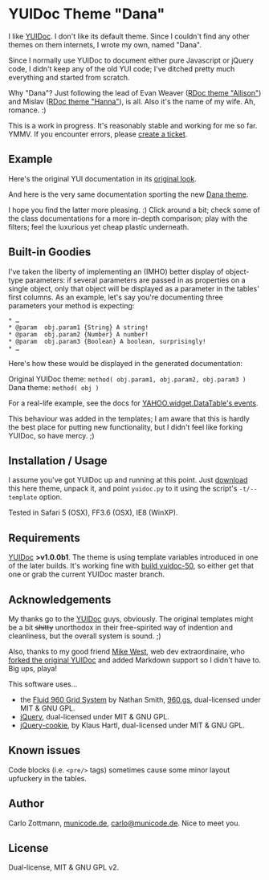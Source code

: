# YUIDoc Theme "Dana"

I like [YUIDoc](http://developer.yahoo.com/yui/yuidoc/).  I don't like its
default theme.  Since I couldn't find any other themes on them internets, I
wrote my own, named "Dana".

Since I normally use YUIDoc to document either pure Javascript or jQuery code,
I didn't keep any of the old YUI code; I've ditched pretty much everything and
started from scratch.

Why "Dana"?  Just following the lead of Evan Weaver ([RDoc theme
"Allison"](http://github.com/fauna/allison)) and Mislav ([RDoc theme
"Hanna"](http://github.com/mislav/hanna)), is all.  Also it's the name of my
wife.  Ah, romance.  :)

This is a work in progress. It's reasonably stable and working for me so far.
YMMV. If you encounter errors, please [create a
ticket](http://github.com/carlo/yuidoc-theme-dana/issues).


## Example

Here's the original YUI documentation in its [original
look](http://developer.yahoo.com/yui/docs/index.html).

And here is the very same documentation sporting the new [Dana
theme](http://zottmann.org/yuidoc-theme-dana-example/index.html).

I hope you find the latter more pleasing. :) Click around a bit; check some of
the class documentations for a more in-depth comparison; play with the
filters; feel the luxurious yet cheap plastic underneath.


## Built-in Goodies

I've taken the liberty of implementing an (IMHO) better display of object-type parameters: if several parameters are passed in as properties on a single object, only that object will be displayed as a parameter in the tables' first columns.  As an example, let's say you're documenting three parameters your method is expecting:

    * …
    * @param  obj.param1 {String} A string!
    * @param  obj.param2 {Number} A number!
    * @param  obj.param3 {Boolean} A boolean, surprisingly!
    * …

Here's how these would be displayed in the generated documentation:

Original YUIDoc theme: `method( obj.param1, obj.param2, obj.param3 )`  
Dana theme: `method( obj )`

For a real-life example, see the docs for [YAHOO.widget.DataTable's events](http://zottmann.org/yuidoc-theme-dana-example/YAHOO.widget.DataTable.html#event_cellClickEvent).

This behaviour was added in the templates; I am aware that this is hardly the best place for putting new functionality, but I didn't feel like forking YUIDoc, so have mercy.  ;)


## Installation / Usage

I assume you've got YUIDoc up and running at this point. Just
[download](http://github.com/carlo/yuidoc-theme-dana/downloads) this here
theme, unpack it, and point `yuidoc.py` to it using the script's
`-t/--template` option.

Tested in Safari 5 (OSX), FF3.6 (OSX), IE8 (WinXP).


## Requirements

[YUIDoc](http://developer.yahoo.com/yui/yuidoc/) **>v1.0.0b1**.  The theme is
using template variables introduced in one of the later builds.  It's working
fine with [build yuidoc-50](http://github.com/yui/yuidoc/downloads), so either
get that one or grab the current YUIDoc master branch.


## Acknowledgements

My thanks go to the [YUIDoc](http://developer.yahoo.com/yui/yuidoc/) guys,
obviously. The original templates might be a bit <del>shitty</del> unorthodox
in their free-spirited way of indention and cleanliness, but the overall
system is sound.  ;)

Also, thanks to my good friend [Mike West](http://mikewest.org/), web dev
extraordinaire, who [forked the original
YUIDoc](http://github.com/mikewest/yuidoc) and added Markdown support so I
didn't have to. Big ups, playa!

This software uses...

* the [Fluid 960 Grid System](http://960.gs/) by Nathan Smith,
  [960.gs](http://960.gs/), dual-licensed under MIT & GNU GPL.
* [jQuery](http://jquery.com/), dual-licensed under MIT & GNU GPL.
* [jQuery-cookie](http://stilbuero.de/jquery/cookie/), by Klaus Hartl,
  dual-licensed under MIT & GNU GPL.


## Known issues

Code blocks (i.e. `<pre/>` tags) sometimes cause some minor layout upfuckery
in the tables.


## Author

Carlo Zottmann, [municode.de](http://municode.de/), carlo@municode.de.  Nice
to meet you.


## License

Dual-license, MIT & GNU GPL v2.

